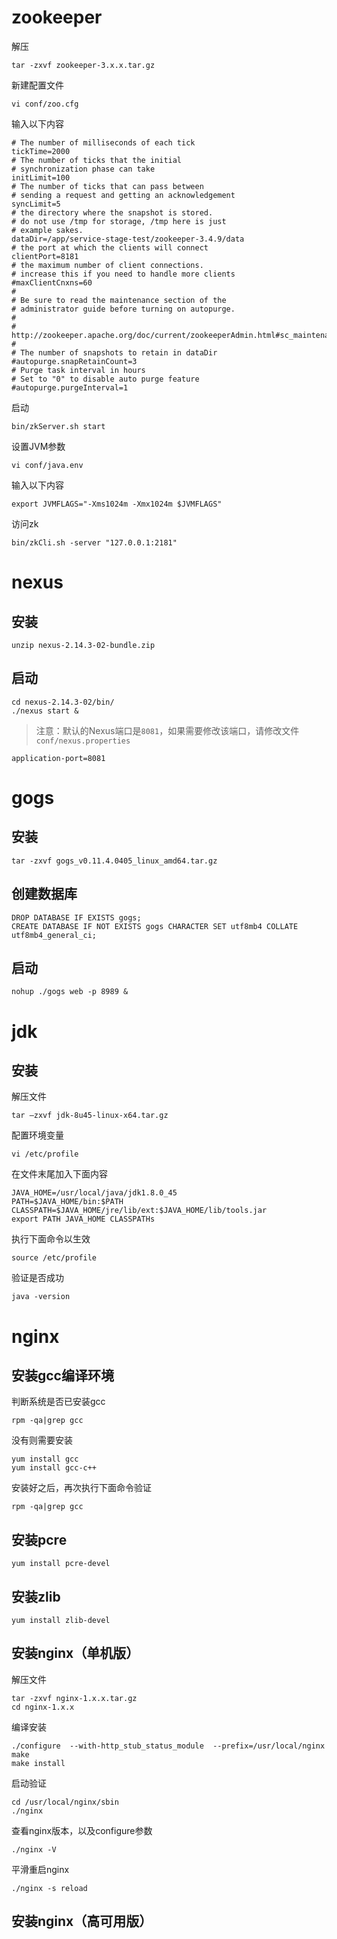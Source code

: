 # zookeeper

解压

```
tar -zxvf zookeeper-3.x.x.tar.gz
```

新建配置文件

```
vi conf/zoo.cfg
```

输入以下内容

```
# The number of milliseconds of each tick
tickTime=2000
# The number of ticks that the initial 
# synchronization phase can take
initLimit=100
# The number of ticks that can pass between 
# sending a request and getting an acknowledgement
syncLimit=5
# the directory where the snapshot is stored.
# do not use /tmp for storage, /tmp here is just 
# example sakes.
dataDir=/app/service-stage-test/zookeeper-3.4.9/data
# the port at which the clients will connect
clientPort=8181
# the maximum number of client connections.
# increase this if you need to handle more clients
#maxClientCnxns=60
#
# Be sure to read the maintenance section of the 
# administrator guide before turning on autopurge.
#
# http://zookeeper.apache.org/doc/current/zookeeperAdmin.html#sc_maintenance
#
# The number of snapshots to retain in dataDir
#autopurge.snapRetainCount=3
# Purge task interval in hours
# Set to "0" to disable auto purge feature
#autopurge.purgeInterval=1
```

启动

```
bin/zkServer.sh start
```

设置JVM参数

```
vi conf/java.env
```

输入以下内容

```
export JVMFLAGS="-Xms1024m -Xmx1024m $JVMFLAGS" 
```

访问zk

```
bin/zkCli.sh -server "127.0.0.1:2181"
```

# nexus

## 安装

```
unzip nexus-2.14.3-02-bundle.zip
```

## 启动

```
cd nexus-2.14.3-02/bin/
./nexus start &
```

> 注意：默认的Nexus端口是`8081`，如果需要修改该端口，请修改文件`conf/nexus.properties`

```
application-port=8081
```

# gogs

## 安装

```
tar -zxvf gogs_v0.11.4.0405_linux_amd64.tar.gz
```

## 创建数据库

```
DROP DATABASE IF EXISTS gogs;
CREATE DATABASE IF NOT EXISTS gogs CHARACTER SET utf8mb4 COLLATE utf8mb4_general_ci;
```

## 启动

```
nohup ./gogs web -p 8989 &
```

# jdk

## 安装

解压文件

```
tar –zxvf jdk-8u45-linux-x64.tar.gz
```

配置环境变量

```
vi /etc/profile
```

在文件末尾加入下面内容

```
JAVA_HOME=/usr/local/java/jdk1.8.0_45
PATH=$JAVA_HOME/bin:$PATH
CLASSPATH=$JAVA_HOME/jre/lib/ext:$JAVA_HOME/lib/tools.jar
export PATH JAVA_HOME CLASSPATHs
```

执行下面命令以生效

```
source /etc/profile
```

验证是否成功

```
java -version
```

# nginx

## 安装gcc编译环境

判断系统是否已安装gcc

```
rpm -qa|grep gcc
```

没有则需要安装

```
yum install gcc
yum install gcc-c++
```

安装好之后，再次执行下面命令验证

```
rpm -qa|grep gcc
```

## 安装pcre

```
yum install pcre-devel
```

## 安装zlib

```
yum install zlib-devel
```

## 安装nginx（单机版）

解压文件

```
tar -zxvf nginx-1.x.x.tar.gz
cd nginx-1.x.x
```

编译安装

```
./configure  --with-http_stub_status_module  --prefix=/usr/local/nginx
make
make install
```

启动验证

```
cd /usr/local/nginx/sbin
./nginx
```

查看nginx版本，以及configure参数

```
./nginx -V
```

平滑重启nginx

```
./nginx -s reload
```

## 安装nginx（高可用版）


